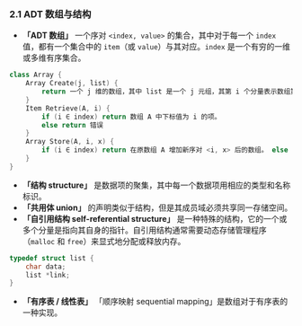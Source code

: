 ### 2.1 ADT 数组与结构

- **「ADT 数组」** 一个序对 `<index, value>` 的集合，其中对于每一个 `index` 值，都有一个集合中的 `item`（或 `value`）与其对应。`index` 是一个有穷的一维或多维有序集合。

```c++
class Array {
    Array Create(j, list) {
        return 一个 j 维的数组，其中 list 是一个 j 元组，其第 i 个分量表示数组第 i 维的大小。Items 没有定义。
    }
    Item Retrieve(A, i) {
        if (i ∈ index) return 数组 A 中下标值为 i 的项。 
        else return 错误
    }
    Array Store(A, i, x) {
        if (i ∈ index) return 在原数组 A 增加新序对 <i, x> 后的数组。 else return 错误
    }
}
```

- **「结构 structure」** 是数据项的聚集，其中每一个数据项用相应的类型和名称标识。
- **「共用体 union」** 的声明类似于结构，但是其成员域必须共享同一存储空间。
- **「自引用结构 self-referential structure」** 是一种特殊的结构，它的一个或多个分量是指向其自身的指针。自引用结构通常需要动态存储管理程序（`malloc` 和 `free`）来显式地分配或释放内存。

```c++
typedef struct list {
    char data;
    list *link;
}
```

- **「有序表 / 线性表」** 「顺序映射 sequential mapping」是数组对于有序表的一种实现。